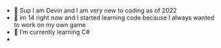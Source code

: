 - 👋 Sup I am Devin and I am very new to coding as of 2022
- 👀 im 14 right now and I started learning code because I always wanted to work on my own game
- 🌱 I’m currently learning C#
- 
<!---
IDKIPlayGames/IDKIPlayGames is a ✨ special ✨ repository because its `README.md` (this file) appears on your GitHub profile.
You can click the Preview link to take a look at your changes.
--->
